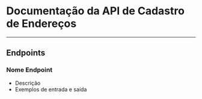 # Documentação da API de Cadastro de Endereços
---
## Endpoints
### Nome Endpoint 
- Descrição 
- Exemplos de entrada e saída
